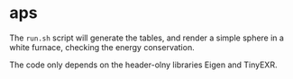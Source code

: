 # aps

The `run.sh` script will generate the tables, and render a simple sphere in a white furnace, checking the energy conservation.

The code only depends on the header-olny libraries Eigen and TinyEXR.
